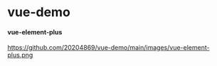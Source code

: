# vue-demo
#### vue-element-plus
https://github.com/20204869/vue-demo/main/images/vue-element-plus.png
